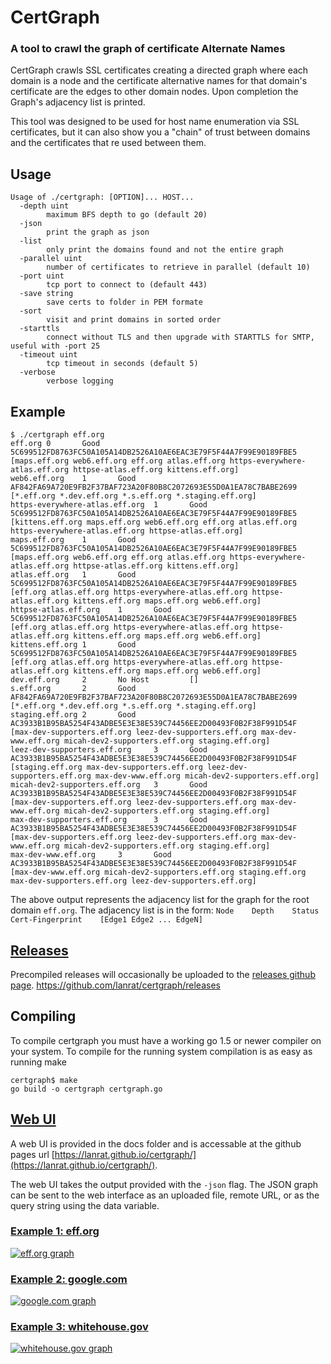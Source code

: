 # CertGraph
### A tool to crawl the graph of certificate Alternate Names

CertGraph crawls SSL certificates creating a directed graph where each domain is a node and the certificate alternative names for that domain's certificate are the edges to other domain nodes. Upon completion the Graph's adjacency list is printed.

This tool was designed to be used for host name enumeration via SSL certificates, but it can also show you a "chain" of trust between domains and the certificates that re used between them.

## Usage
```
Usage of ./certgraph: [OPTION]... HOST...
  -depth uint
        maximum BFS depth to go (default 20)
  -json
        print the graph as json
  -list
        only print the domains found and not the entire graph
  -parallel uint
        number of certificates to retrieve in parallel (default 10)
  -port uint
        tcp port to connect to (default 443)
  -save string
        save certs to folder in PEM formate
  -sort
        visit and print domains in sorted order
  -starttls
        connect without TLS and then upgrade with STARTTLS for SMTP, useful with -port 25
  -timeout uint
        tcp timeout in seconds (default 5)
  -verbose
        verbose logging
```

## Example
```
$ ./certgraph eff.org
eff.org 0       Good    5C699512FD8763FC50A105A14DB2526A10AE6EAC3E79F5F44A7F99E90189FBE5        [maps.eff.org web6.eff.org eff.org atlas.eff.org https-everywhere-atlas.eff.org httpse-atlas.eff.org kittens.eff.org]
web6.eff.org    1       Good    AF842FA69A720E9FB2F37BAF723A20F80B8C2072693E55D0A1EA78C7BABE2699        [*.eff.org *.dev.eff.org *.s.eff.org *.staging.eff.org]
https-everywhere-atlas.eff.org  1       Good    5C699512FD8763FC50A105A14DB2526A10AE6EAC3E79F5F44A7F99E90189FBE5        [kittens.eff.org maps.eff.org web6.eff.org eff.org atlas.eff.org https-everywhere-atlas.eff.org httpse-atlas.eff.org]
maps.eff.org    1       Good    5C699512FD8763FC50A105A14DB2526A10AE6EAC3E79F5F44A7F99E90189FBE5        [maps.eff.org web6.eff.org eff.org atlas.eff.org https-everywhere-atlas.eff.org httpse-atlas.eff.org kittens.eff.org]
atlas.eff.org   1       Good    5C699512FD8763FC50A105A14DB2526A10AE6EAC3E79F5F44A7F99E90189FBE5        [eff.org atlas.eff.org https-everywhere-atlas.eff.org httpse-atlas.eff.org kittens.eff.org maps.eff.org web6.eff.org]
httpse-atlas.eff.org    1       Good    5C699512FD8763FC50A105A14DB2526A10AE6EAC3E79F5F44A7F99E90189FBE5        [eff.org atlas.eff.org https-everywhere-atlas.eff.org httpse-atlas.eff.org kittens.eff.org maps.eff.org web6.eff.org]
kittens.eff.org 1       Good    5C699512FD8763FC50A105A14DB2526A10AE6EAC3E79F5F44A7F99E90189FBE5        [eff.org atlas.eff.org https-everywhere-atlas.eff.org httpse-atlas.eff.org kittens.eff.org maps.eff.org web6.eff.org]
dev.eff.org     2       No Host         []
s.eff.org       2       Good    AF842FA69A720E9FB2F37BAF723A20F80B8C2072693E55D0A1EA78C7BABE2699        [*.eff.org *.dev.eff.org *.s.eff.org *.staging.eff.org]
staging.eff.org 2       Good    AC3933B1B95BA5254F43ADBE5E3E38E539C74456EE2D00493F0B2F38F991D54F        [max-dev-supporters.eff.org leez-dev-supporters.eff.org max-dev-www.eff.org micah-dev2-supporters.eff.org staging.eff.org]
leez-dev-supporters.eff.org     3       Good    AC3933B1B95BA5254F43ADBE5E3E38E539C74456EE2D00493F0B2F38F991D54F        [staging.eff.org max-dev-supporters.eff.org leez-dev-supporters.eff.org max-dev-www.eff.org micah-dev2-supporters.eff.org]
micah-dev2-supporters.eff.org   3       Good    AC3933B1B95BA5254F43ADBE5E3E38E539C74456EE2D00493F0B2F38F991D54F        [max-dev-supporters.eff.org leez-dev-supporters.eff.org max-dev-www.eff.org micah-dev2-supporters.eff.org staging.eff.org]
max-dev-supporters.eff.org      3       Good    AC3933B1B95BA5254F43ADBE5E3E38E539C74456EE2D00493F0B2F38F991D54F        [max-dev-supporters.eff.org leez-dev-supporters.eff.org max-dev-www.eff.org micah-dev2-supporters.eff.org staging.eff.org]
max-dev-www.eff.org     3       Good    AC3933B1B95BA5254F43ADBE5E3E38E539C74456EE2D00493F0B2F38F991D54F        [max-dev-www.eff.org micah-dev2-supporters.eff.org staging.eff.org max-dev-supporters.eff.org leez-dev-supporters.eff.org]
```
The above output represents the adjacency list for the graph for the root domain `eff.org`. The adjacency list is in the form:
`Node    Depth    Status    Cert-Fingerprint    [Edge1 Edge2 ... EdgeN]`

## [Releases](https://github.com/lanrat/certgraph/releases)

Precompiled releases will occasionally be uploaded to the [releases github page](https://github.com/lanrat/certgraph/releases). https://github.com/lanrat/certgraph/releases

## Compiling

To compile certgraph you must have a working go 1.5 or newer compiler on your system.
To compile for the running system compilation is as easy as running make
```
certgraph$ make
go build -o certgraph certgraph.go
```

## [Web UI](https://lanrat.github.io/certgraph/)

A web UI is provided in the docs folder and is accessable at the github pages url [https://lanrat.github.io/certgraph/](https://lanrat.github.io/certgraph/).

The web UI takes the output provided with the `-json` flag.
The JSON graph can be sent to the web interface as an uploaded file, remote URL, or as the query string using the data variable.

### [Example 1: eff.org](https://lanrat.github.io/certgraph/?data=https://gist.githubusercontent.com/lanrat/8187d01793bf3e578d76495182654206/raw/c49741b5206d81935febdf563452cc4346381e52/eff.json)

[![eff.org graph](https://cloud.githubusercontent.com/assets/164192/20861413/6ba0fcca-b944-11e6-857f-ddd613130ea3.png)](https://lanrat.github.io/certgraph/?data=https://gist.githubusercontent.com/lanrat/8187d01793bf3e578d76495182654206/raw/c49741b5206d81935febdf563452cc4346381e52/eff.json)

### [Example 2: google.com](https://lanrat.github.io/certgraph/?data=https://gist.githubusercontent.com/lanrat/1ab1e78aaf5798049650d8d8ad7b58a1/raw/426d3a2498626014cb5ba2856ad0899787e4103f/google.json)

[![google.com graph](https://cloud.githubusercontent.com/assets/164192/19752837/16cb8302-9bb5-11e6-810d-ea34594a63ef.png)](https://lanrat.github.io/certgraph/?data=https://gist.githubusercontent.com/lanrat/1ab1e78aaf5798049650d8d8ad7b58a1/raw/426d3a2498626014cb5ba2856ad0899787e4103f/google.json)

### [Example 3: whitehouse.gov](https://lanrat.github.io/certgraph/?data=https://gist.githubusercontent.com/lanrat/96c47dfee0faaaad633cc830b7e3b997/raw/3c79fed837cb3202e220de21d2a8eb128f4bbd9f/whitehouse.json)

[![whitehouse.gov graph](https://cloud.githubusercontent.com/assets/164192/20861407/4775ff26-b944-11e6-888c-4d93e3333494.png)](https://lanrat.github.io/certgraph/?data=https://gist.githubusercontent.com/lanrat/96c47dfee0faaaad633cc830b7e3b997/raw/3c79fed837cb3202e220de21d2a8eb128f4bbd9f/whitehouse.json)


